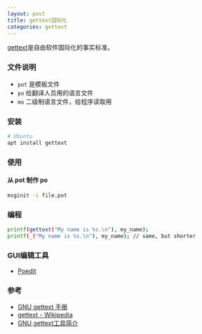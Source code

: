 ```yaml
---
layout: post
title: gettext国际化
categories: gettext
---
```

[gettext](https://www.gnu.org/software/gettext/)是自由软件国际化的事实标准。


### 文件说明

* `pot` 是模板文件
* `po` 给翻译人员用的语言文件
* `mo` 二级制语言文件，给程序读取用

### 安装

```sh
# Ubuntu
apt install gettext
```

### 使用

#### 从 pot 制作 po

```sh
msginit -i file.pot
```

### 编程

```sh
printf(gettext("My name is %s.\n"), my_name);
printf(_("My name is %s.\n"), my_name); // same, but shorter
```

### GUI编辑工具

* [Poedit](https://poedit.net/)

### 参考

* [GNU gettext 手册](https://www.gnu.org/software/gettext/manual/html_node/index.html)
* [gettext - Wikipedia](https://en.wikipedia.org/wiki/Gettext)
* [GNU gettext工具简介](https://www.atjiang.com/gnu-gettext-intro/)

